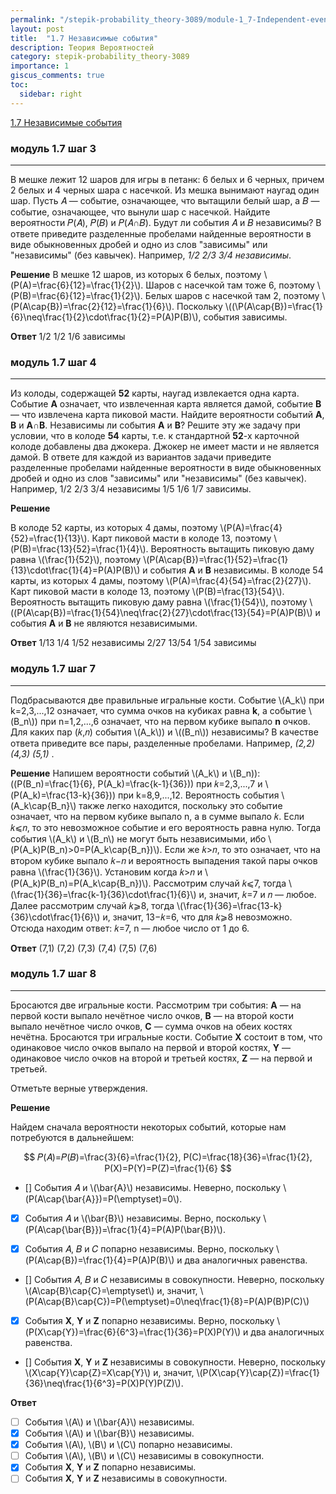 ```yaml
---
permalink: "/stepik-probability_theory-3089/module-1_7-Independent-events"
layout: post
title:  "1.7 Независимые события"
description: Теория Вероятностей
category: stepik-probability_theory-3089
importance: 1
giscus_comments: true
toc:
  sidebar: right
---
```


[1.7 Независимые события](https://stepik.org/lesson/48664/step/1?unit=26435)

### модуль 1.7 шаг 3

-------------------------------------------------

В мешке лежит 12 шаров для игры в петанк: 6 белых и 6 черных, причем 2 белых и 4 черных шара с насечкой. Из мешка вынимают наугад один шар. Пусть 𝐴 — событие, означающее, что вытащили белый шар, а 𝐵 — событие, означающее, что вынули шар с насечкой. Найдите вероятности 𝑃(𝐴), 𝑃(𝐵) и 𝑃(𝐴∩𝐵). Будут ли события 𝐴 и 𝐵 независимы? В ответе приведите разделенные пробелами найденные вероятности в виде обыкновенных дробей и одно из слов "зависимы" или "независимы" (без кавычек). Например,  *1/2 2/3 3/4 независимы*.


**Решение**
В мешке 12 шаров, из которых 6 белых, поэтому \\(P(A)=\frac{6}{12}=\frac{1}{2}\\). Шаров с насечкой там тоже 6, поэтому \\(P(B)=\frac{6}{12}=\frac{1}{2}\\). 
Белых шаров с насечкой там 2, поэтому \\(P(A\cap{B})=\frac{2}{12}=\frac{1}{6}\\). Поскольку \\((\P(A\cap{B})=\frac{1}{6}\neq\frac{1}{2}\cdot\frac{1}{2}=P(A)P(B)\\),
события зависимы.

**Ответ**
1/2 1/2 1/6 зависимы


### модуль 1.7 шаг 4

-------------------------------------------------

Из колоды, содержащей **52** карты, наугад извлекается одна карта. Событие **A** означает, что извлеченная карта является дамой, событие **B** — что извлечена карта пиковой масти. Найдите вероятности событий **A**, **B** и **A**∩**B**. Независимы ли события **A** и **B**? Решите эту же задачу при условии, что в колоде **54** карты, т.е. к стандартной **52**-х карточной колоде добавлены два джокера. Джокер не имеет масти и не является дамой. В ответе для каждой из вариантов задачи приведите разделенные пробелами найденные вероятности в виде обыкновенных дробей и одно из слов "зависимы" или "независимы" (без кавычек). Например,  1/2 2/3 3/4 независимы 1/5 1/6 1/7 зависимы.

**Решение**

В колоде 52 карты, из которых 4 дамы, поэтому \\(P(A)=\frac{4}{52}=\frac{1}{13}\\). Карт пиковой масти в колоде 13, поэтому \\(P(B)=\frac{13}{52}=\frac{1}{4}\\). Вероятность вытащить пиковую даму равна \\(\frac{1}{52}\\), поэтому \\(P(A\cap{B})=\frac{1}{52}=\frac{1}{13}\cdot\frac{1}{4}=P(A)P(B)\\) и события **A** и **B** независимы.
В колоде 54 карты, из которых 4 дамы, поэтому \\(P(A)=\frac{4}{54}=\frac{2}{27}\\). Карт пиковой масти в колоде 13, поэтому \\(P(B)=\frac{13}{54}\\). Вероятность вытащить пиковую даму равна \\(\frac{1}{54}\\), поэтому \\((P(A\cap{B})=\frac{1}{54}\neq\frac{2}{27}\cdot\frac{13}{54}=P(A)P(B)\\) и события **A** и **B** не являются независимыми.

**Ответ**
1/13 1/4 1/52 независимы 2/27 13/54 1/54 зависимы


### модуль 1.7 шаг 7

-------------------------------------------------

Подбрасываются две правильные игральные кости. Событие \\(A_k\\) при k=2,3,...,12 означает, что сумма очков на кубиках равна **k**, а событие \\(B_n\\)) при n=1,2,...,6 означает, что на первом кубике выпало **n** очков. Для каких пар (𝑘,𝑛) события \\(A_k\\)) и \\((B_n\\)) независимы? В качестве ответа приведите все пары, разделенные пробелами. Например,  *(2,2) (4,3) (5,1)* .

**Решение**
Напишем вероятности событий \\(A_k\\) и \\(B_n\)): \((P(B_n)=\frac{1}{6}, P(A_k)=\frac{k-1}{36}\)) при 𝑘=2,3,...,7 и \\(P(A_k)=\frac{13-k}{36}\)) при k=8,9,...,12.
Вероятность события \\(A_k\cap{B_n}\\) также легко находится, поскольку это событие означает, что на первом кубике выпало n, а в сумме выпало 𝑘. Если 𝑘⩽𝑛, то это невозможное событие и его вероятность равна нулю. Тогда события \\(A_k\\) и \\(B_n\\) не могут быть независимыми, ибо \\(P(A_k)P(B_n)>0=P(A_k\cap{B_n})\\). Если же 𝑘>𝑛, то это означает, что на втором кубике выпало 𝑘−𝑛 и вероятность выпадения такой пары очков равна \\(\frac{1}{36}\\). Установим когда 𝑘>𝑛 и \\(P(A_k)P(B_n)=P(A_k\cap{B_n})\\). Рассмотрим случай 𝑘⩽7, тогда \\(\frac{1}{36}=\frac{k-1}{36}\cdot\frac{1}{6}\\) и, значит, 𝑘=7 и 𝑛 — любое. Далее рассмотрим случай 𝑘⩾8, тогда \\(\frac{1}{36}=\frac{13-k}{36}\cdot\frac{1}{6}\\) и, значит, 13−𝑘=6, что для 𝑘⩾8 невозможно. Отсюда находим ответ: 𝑘=7, n — любое число от 1 до 6.

**Ответ**
(7,1) (7,2) (7,3) (7,4) (7,5) (7,6)


### модуль 1.7 шаг 8

-------------------------------------------------

Бросаются две игральные кости. Рассмотрим три события: **A** — на первой кости выпало нечётное число очков, **B** — на второй кости выпало нечётное число очков, **C** — сумма очков на обеих костях нечётна.
Бросаются три игральные кости. Событие **X** состоит в том, что одинаковое число очков выпало на первой и второй костях, **Y** — одинаковое число очков на второй и третьей костях, **Z** — на первой и третьей.

Отметьте верные утверждения.

**Решение**

Найдем сначала вероятности некоторых событий, которые нам потребуются в дальнейшем:

$$
𝑃(𝐴)=𝑃(𝐵)=\frac{3}{6}=\frac{1}{2}, P(C)=\frac{18}{36}=\frac{1}{2}, P(X)=P(Y)=P(Z)=\frac{1}{6}
$$

- []  События 𝐴 и \\(\bar{A}\\) независимы.
Неверно, поскольку \\(P(A\cap{\bar{A}})=P(\emptyset)=0\\).

- [x]  События 𝐴 и \\(\bar{B}\\) независимы.
Верно, поскольку \\(P(A\cap{\bar{B}})=\frac{1}{4}=P(A)P(\bar{B})\\).

- [x] События 𝐴, 𝐵 и 𝐶 попарно независимы.
Верно, поскольку \\(P(A\cap{B})=\frac{1}{4}=P(A)P(B)\\)  и два аналогичных равенства.

- [] События 𝐴, 𝐵 и 𝐶 независимы в совокупности.
Неверно, поскольку \\(A\cap{B}\cap{C}=\emptyset\\) и, значит, \\(P(A\cap{B}\cap{C})=P(\emptyset)=0\neq\frac{1}{8}=P(A)P(B)P(C)\\)

- [x] События **X**, **Y** и **Z** попарно независимы.
Верно, поскольку \\(P(X\cap{Y})=\frac{6}{6^3}=\frac{1}{36}=P(X)P(Y)\\) и два аналогичных равенства.

- []  События **X**, **Y** и **Z** независимы в совокупности.
Неверно, поскольку \\(X\cap{Y}\cap{Z}=X\cap{Y}\\) и, значит, \\(P(X\cap{Y}\cap{Z})=\frac{1}{36}\neq\frac{1}{6^3}=P(X)P(Y)P(Z)\\).


**Ответ**

- [ ] События \\(A\\) и \\(\bar{A}\\) независимы.
- [X] События \\(A\\) и \\(\bar{B}\\) независимы.
- [X] События \\(A\\), \\(B\\) и \\(C\\) попарно независимы.
- [ ] События \\(A\\), \\(B\\) и \\(C\\) независимы в совокупности.
- [X] События **X**, **Y** и **Z** попарно независимы.
- [ ] События **X**, **Y** и **Z** независимы в совокупности.
